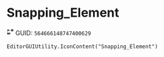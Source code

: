 # Snapping_Element
![](/img/Snapping_Element.png)
GUID: `564666148747400629`
```
EditorGUIUtility.IconContent("Snapping_Element")
```
